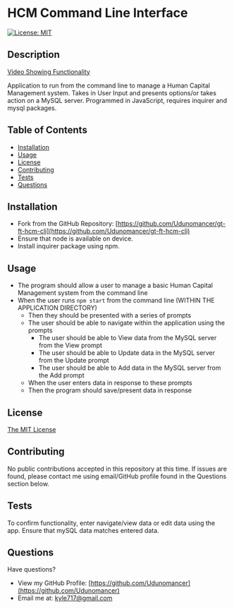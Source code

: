 # HCM Command Line Interface
[![License: MIT](https://img.shields.io/badge/License-MIT-yellow.svg)](https://opensource.org/licenses/MIT)

## Description

[Video Showing Functionality](https://drive.google.com/file/d/19Voo3X2L6fwqLTkU52nLbWcC5saR9C_6/view)

Application to run from the command line to manage a Human Capital Management system.  Takes in User Input and presents options/or takes action on a MySQL server.  Programmed in JavaScript, requires inquirer and mysql packages.

## Table of Contents
* [Installation](#installation)
* [Usage](#usage)
* [License](#license)
* [Contributing](#contributing)
* [Tests](#tests)
* [Questions](#questions)

## <a name="installation"></a> Installation

* Fork from the GitHub Repository: [https://github.com/Udunomancer/gt-ft-hcm-cli](https://github.com/Udunomancer/gt-ft-hcm-cli)
* Ensure that node is available on device.
* Install inquirer package using npm.

## <a name="usage"></a> Usage

* The program should allow a user to manage a basic Human Capital Management system from the command line
* When the user runs ```npm start``` from the command line (WITHIN THE APPLICATION DIRECTORY)
    * Then they should be presented with a series of prompts
    * The user should be able to navigate within the application using the prompts
        * The user should be able to View data from the MySQL server from the View prompt
        * The user should be able to Update data in the MySQL server from the Update prompt
        * The user should be able to Add data in the MySQL server from the Add prompt
    * When the user enters data in response to these prompts
    * Then the program should save/present data in response

## <a name="license"></a> License

[The MIT License](https://opensource.org/licenses/MIT)

## <a name="contributing"></a> Contributing

No public contributions accepted in this repository at this time.
If issues are found, please contact me using email/GitHub profile found in the Questions section below.

## <a name="tests"></a> Tests

To confirm functionality, enter navigate/view data or edit data using the app. Ensure that mySQL data matches entered data.

## <a name="questions"></a> Questions

Have questions?
* View my GitHub Profile: [https://github.com/Udunomancer](https://github.com/Udunomancer)
* Email me at: [kyle717@gmail.com](mailto:kyle717@gmail.com)